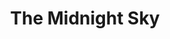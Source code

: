 ---
title: "The Midnight Sky"
year: 2020
rating: 1.5
stars: "★½"
rewatched: false
permalink: "the-midnight-sky"
watched_on: 2020-12-24
---